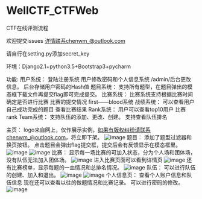 # WellCTF_CTFWeb
CTF在线评测流程

欢迎提交issues
详情联系chenwm_@outlook.com

请自行在setting.py添加secret_key

环境：Django2.1+python3.5+Bootstrap3+pycharm

功能:
  用户系统：
          登陆注册系统
          用户修改密码和个人信息系统
          /admin/后台更改信息。
          后台存储用户密码的Hash值
  题目系统：
          支持所有题型，在题目弹出的模态框下载文件再提交flag即可完成提交。
  比赛系统：
          比赛系统支持根据比赛时间确定是否进行比赛
          比赛的提交情况
          first——blood系统
  战绩系统：
          可以查看用户自己成功完成的题目
          查看比赛结果
  Rank系统：
          用户可以查看top10用户
          比赛rank
  Team系统：
          支持队伍的添加、更改、创建。
          支持查看队伍排名
          
   主页：
   logo来自网上，仅作展示实例，如果有版权纠纷请联系chenwm_@outlook.com，将立即下架。
   ![image](https://github.com/lightningwm/WellCTF_CTFWeb/blob/master/image_readme/index.png)
   题目：
   添加了题型过滤器和换页按钮。
   点击题目会弹出flag提交框，提交后会有反馈显示在模态框里。
   ![image](https://github.com/lightningwm/WellCTF_CTFWeb/blob/master/image_readme/problem.png)
   ![image](https://github.com/lightningwm/WellCTF_CTFWeb/blob/master/image_readme/problem_detail.png)
   比赛：
   显示每一场比赛的可加入状态，分为个人场和团体场，没有队伍无法加入团体场。
   ![image](https://github.com/lightningwm/WellCTF_CTFWeb/blob/master/image_readme/contest.png)
   进入比赛页面可以看到详情页
   ![image](https://github.com/lightningwm/WellCTF_CTFWeb/blob/master/image_readme/contest_detail.png)
   还有比赛榜单，显示每题的一血情况和总排名情况。
   ![image](https://github.com/lightningwm/WellCTF_CTFWeb/blob/master/image_readme/contest_board.png)
   队伍：
   可以进行队伍的创建、加入和退出。
   ![image](https://github.com/lightningwm/WellCTF_CTFWeb/blob/master/image_readme/team.png)
   ![image](https://github.com/lightningwm/WellCTF_CTFWeb/blob/master/image_readme/team_in.png)
   个人信息页：
   查看个人账户信息和队伍信息
   现在还可以查看以往的做题情况和比赛记录。
   可以进行密码的修改。
   ![image](https://github.com/lightningwm/WellCTF_CTFWeb/blob/master/image_readme/profile.png)
   
